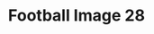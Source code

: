 ---
title: Football Image 28
image_path: /images/gallery/DSC_0551.JPG
link: 
description: Football Image 28
---